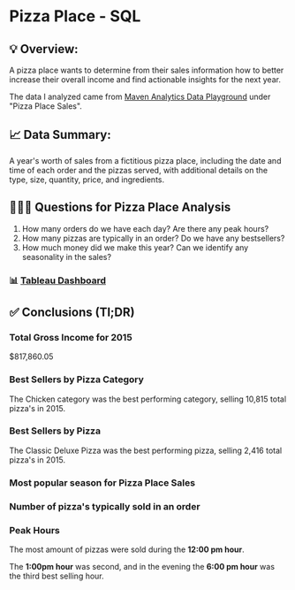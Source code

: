 # Pizza Place - SQL 

## 💡 Overview: 
A pizza place wants to determine from their sales information how to better increase their overall income and find actionable insights for the next year. 

The data I analyzed came from [Maven Analytics Data Playground](https://www.mavenanalytics.io/data-playground) under "Pizza Place Sales". 

## 📈 Data Summary: 
A year's worth of sales from a fictitious pizza place, including the date and time of each order and the pizzas served, with additional details on the type, size, quantity, price, and ingredients.

## 🙋🏻‍♂️ Questions for Pizza Place Analysis 
1. How many orders do we have each day? Are there any peak hours?
2. How many pizzas are typically in an order? Do we have any bestsellers?
3. How much money did we make this year? Can we identify any seasonality in the sales?

### 📊 [Tableau Dashboard](https://public.tableau.com/app/profile/annette5795/viz/PizzaPlace-BestSellingPizzasbyCategory/PizzaPlaceSales2015) 


## ✅ Conclusions (Tl;DR) 

### Total Gross Income for 2015 
$817,860.05 

### Best Sellers by Pizza Category 
The Chicken category was the best performing category, selling 10,815 total pizza's in 2015. 

### Best Sellers by Pizza 
The Classic Deluxe Pizza was the best performing pizza, selling 2,416 total pizza's in 2015. 

### Most popular season for Pizza Place Sales 


### Number of pizza's typically sold in an order 


### Peak Hours 
The most amount of pizzas were sold during the **12:00 pm hour**. 

The **1:00pm hour** was second, and in the evening the **6:00 pm hour** was the third best selling hour. 


